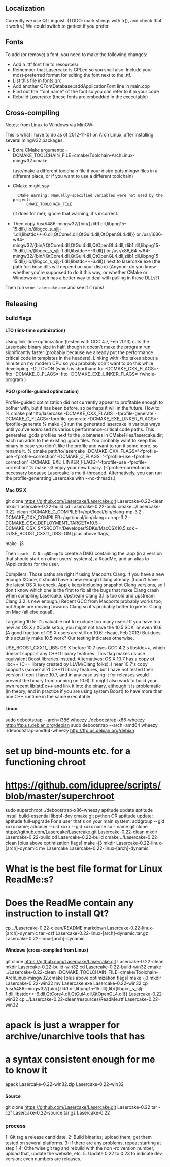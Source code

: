 

Localization
------------

Currently we use Qt Linguist.
(TODO: mark strings with tr(), and check that it works.)
We could switch to gettext if you prefer.

Fonts
-----

To add (or remove) a font, you need to make the following changes:
* Add a .ttf font file to resources/
* Remember that Lasercake is GPLed so you shall also:
  Include your most-preferred format for editing the font next to the .ttf.
* List this file in fonts.qrc
* Add another QFontDatabase::addApplicationFont line in main.cpp
* Find out the "font name" of the font so you can refer to it in your code
* Rebuild Lasercake (these fonts are embedded in the executable)


Cross-compiling
---------------

Notes: from Linux to Windows via MinGW:

This is what I have to do as of 2012-11-01 on Arch Linux,
after installing several mingw32 packages:

- Extra CMake arguments:
    -DCMAKE_TOOLCHAIN_FILE=cmake/Toolchain-ArchLinux-mingw32.cmake

    (use/make a different toolchain file if your distro puts mingw files in
    a different place, or if you want to use a different toolchain)

- CMake might say

        CMake Warning: Manually-specified variables were not used by the project:
            CMAKE_TOOLCHAIN_FILE

  (it does for me); ignore that warning, it's incorrect.

- Then copy
/usr/i486-mingw32/{bin/{zlib1.dll,libpng15-15.dll},lib/{libgcc_s_sjlj-1.dll,libstdc++-6.dll,QtCore4.dll,QtGui4.dll,QtOpenGL4.dll}}
or
/usr/i686-w64-mingw32/{bin/{QtCore4.dll,QtGui4.dll,QtOpenGL4.dll,zlib1.dll,libpng15-15.dll},lib/{libgcc_s_sjlj-1.dll,libstdc++-6.dll}}
or
/usr/x86_64-w64-mingw32/{bin/{QtCore4.dll,QtGui4.dll,QtOpenGL4.dll,zlib1.dll,libpng15-15.dll},lib/{libgcc_s_sjlj-1.dll,libstdc++-6.dll}}
next to lasercake.exe
(the path for those dlls will depend on your distro)
(Anyone: do you know whether you're supposed to do it this way,
 or whether CMake or Windows or such has a better way to deal with
 pulling in these DLLs?)

Then run
`wine lasercake.exe`
and see if it runs!


Releasing
---------

### build flags ###

#### LTO (link-time optimization)

Using link-time optimization (tested with GCC 4.7, Feb 2013) cuts the
Lasercake binary size in half, though it doesn't make the program run
significantly faster (probably because we already put the performance
critical code in templates in the headers).  Linking with -flto takes
about a minute on my modern CPU so you probably don't want to do this
while developing.
-DLTO=ON (which is shorthand for
    -DCMAKE_CXX_FLAGS=-flto -DCMAKE_C_FLAGS=-flto -DCMAKE_EXE_LINKER_FLAGS=-fwhole-program
)

#### PGO (profile-guided optimization)

Profile-guided optimization did not currently appear to profitable enough
to bother with, but it has been before, so perhaps it will in the future. How to:
% cmake path/to/lasercake -DCMAKE_CXX_FLAGS=-fprofile-generate -DCMAKE_C_FLAGS=-fprofile-generate -DCMAKE_EXE_LINKER_FLAGS=-fprofile-generate
% make -j3
run the generated lasercake in various ways until you've exercised its various
performance-critical code paths.  This generates .gcda profiles next to the .o
binaries in CMakeFiles/lasercake.dir; each run adds to the existing .gcda files.
You probably want to keep this binary in case you didn't like the profile and want
to run it some more, so rename it.
% cmake path/to/lasercake -DCMAKE_CXX_FLAGS='-fprofile-use -fprofile-correction' -DCMAKE_C_FLAGS='-fprofile-use -fprofile-correction' -DCMAKE_EXE_LINKER_FLAGS='-fprofile-use -fprofile-correction'
% make -j3
enjoy your new binary.
(-fprofile-correction is necessary because Lasercake is multi-threaded.
Alternatively, you can run the profile-generating Lasercake with --no-threads.)

#### Mac OS X

git clone https://github.com/Lasercake/Lasercake.git Lasercake-0.22-clean
mkdir Lasercake-0.22-build
cd Lasercake-0.22-build
cmake ../Lasercake-0.22-clean
-DCMAKE_C_COMPILER=/opt/local/bin/clang-mp-3.2
-DCMAKE_CXX_COMPILER=/opt/local/bin/clang++-mp-3.2
-DCMAKE_OSX_DEPLOYMENT_TARGET=10.5
-DCMAKE_OSX_SYSROOT=/Developer/SDKs/MacOSX10.5.sdk
-DUSE_BOOST_CXX11_LIBS=ON
[plus above flags]

make -j3

Then `cpack -G DragNDrop` to create a DMG containing the .app (in a version
that should start on other users' systems), a ReadMe, and
an alias to /Applications for the user.

Compilers: Those paths are right if using Macports Clang.  If you have a
new enough XCode, it should have a new enough Clang already. (I don't have the
latest OS X to check.  Apple keep including snapshot Clang versions, so
I don't know which one is the first to fix all the bugs that make Clang
crash when compiling Lasercake.  Upstream Clang 3.1 is too old and upstream
Clang 3.2 is new enough.)  Recent GCC from Macports probably works too, but
Apple are moving towards Clang so it's probably better to prefer Clang on Mac
(all else equal).

Targeting 10.5: it's valuable not to exclude too many users! If you have
too new an OS X / XCode setup, you might not have the 10.5 SDK, or even 10.6.
(A good fraction of OS X users are still on 10.6! -Isaac, Feb 2013)
But does this actually make 10.5 work?  Our testing indicates otherwise.

USE_BOOST_CXX11_LIBS: OS X before 10.7 uses GCC 4.2's libstdc++, which doesn't
support any C++11 library features.  This flag makes us use equivalent Boost
libraries instead.  Alternatives: OS X 10.7 has a copy of libc++ (C++ library
created by LLVM/Clang folks).  I hear 10.7's copy supports (some? all?) C++11
library features, but I have not tested their version (I don't have 10.7, and
in any case using it for releases would prevent the binary from running on
10.6).  It might also work to build your own recent lib(std)c++ and link it
into the binary, although it is problematic (in theory, and in practice if you
are using system Boost) to have more than one C++ runtime in the same
executable.

#### Linux

sudo debootstrap --arch=i386 wheezy ./debootstrap-x86-wheezy http://ftp.us.debian.org/debian
sudo debootstrap --arch=amd64 wheezy ./debootstrap-amd64-wheezy http://ftp.us.debian.org/debian
# set up bind-mounts etc. for a functioning chroot
# https://github.com/idupree/scripts/blob/master/superchroot
sudo superchroot ./debootstrap-x86-wheezy
aptitude update
aptitude install build-essential libqt4-dev cmake git python
OR
aptitude update; aptitude full-upgrade
For a user that's on your main system:
addgroup --gid xxxx name; adduser --uid xxxx --gid xxxx name
su - name
git clone https://github.com/Lasercake/Lasercake.git Lasercake-0.22-clean
mkdir Lasercake-0.22-build
cd Lasercake-0.22-build
cmake ../Lasercake-0.22-clean [plus above optimization flags]
make -j3
mkdir Lasercake-0.22-linux-[arch]-dynamic
mv Lasercake Lasercake-0.22-linux-[arch]-dynamic
# What is the best file format for Linux ReadMe:s?
# Does the ReadMe contain any instruction to install Qt?
cp ../Lasercake-0.22-clean/README.markdown Lasercake-0.22-linux-[arch]-dynamic
tar -czf Lasercake-0.22-linux-[arch]-dynamic.tar.gz Lasercake-0.22-linux-[arch]-dynamic


#### Windows (cross-compiled from Linux)

git clone https://github.com/Lasercake/Lasercake.git Lasercake-0.22-clean
mkdir Lasercake-0.22-build-win32
cd Lasercake-0.22-build-win32
cmake ../Lasercake-0.22-clean
  -DCMAKE_TOOLCHAIN_FILE=cmake/Toolchain-ArchLinux-mingw32.cmake
  [plus above optimization flags]
make -j3
mkdir Lasercake-0.22-win32
mv Lasercake.exe Lasercake-0.22-win32
cp /usr/i486-mingw32/{bin/{zlib1.dll,libpng15-15.dll},lib/{libgcc_s_sjlj-1.dll,libstdc++-6.dll,QtCore4.dll,QtGui4.dll,QtOpenGL4.dll}} Lasercake-0.22-win32
cp ../Lasercake-0.22-clean/resources/ReadMe.rtf Lasercake-0.22-win32
# apack is just a wrapper for archive/unarchive tools that has
# a syntax consistent enough for me to know it
apack Lasercake-0.22-win32.zip Lasercake-0.22-win32


#### Source

git clone https://github.com/Lasercake/Lasercake.git Lasercake-0.22
tar -czf Lasercake-0.22-source.tar.gz Lasercake-0.22



### process ###

1: Git tag a release candidate.
2: Build binaries; upload them; get them tested on several platforms.
3: If there are any problems, repeat starting at step 1
4: Otherwise git tag and rebuild with the non -rc version number, upload that,
   update the website, etc.
5. Update 0.22 to 0.23 to indicate dev version; even numbers are releases.
